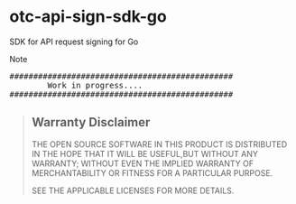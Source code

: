 # otc-api-sign-sdk-go
SDK for API request signing for Go


> [!Note]
> <pre>
> ###############################################
>         Work in progress....
> ###############################################
> </pre>
>  

> Warranty Disclaimer
> -------------------
> THE OPEN SOURCE SOFTWARE IN THIS PRODUCT IS DISTRIBUTED IN THE HOPE THAT IT
> WILL BE USEFUL,BUT WITHOUT ANY WARRANTY; WITHOUT EVEN THE IMPLIED WARRANTY
> OF MERCHANTABILITY OR FITNESS FOR A PARTICULAR PURPOSE.
> 
> SEE THE APPLICABLE LICENSES FOR MORE DETAILS.
